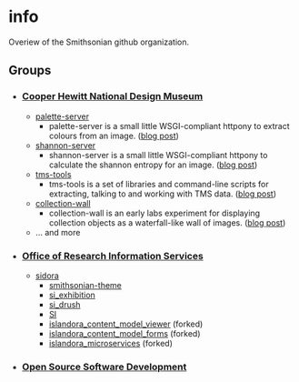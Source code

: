 info
====

Overiew of the Smithsonian github organization.

## Groups
- ### [Cooper Hewitt National Design Museum](https://github.com/cooperhewitt)
    - [palette-server](https://github.com/cooperhewitt/palette-server)
        - palette-server is a small little WSGI-compliant httpony to extract colours from an image. ([blog post](http://labs.cooperhewitt.org/2013/giv-do/))
    - [shannon-server](https://github.com/cooperhewitt/shannon-server)
        - shannon-server is a small little WSGI-compliant httpony to calculate the shannon entropy for an image. ([blog post](http://labs.cooperhewitt.org/2013/default-sort-or-what-would-shannon-do/))
    - [tms-tools](https://github.com/cooperhewitt/tms-tools)
        - tms-tools is a set of libraries and command-line scripts for extracting, talking to and working with TMS data. ([blog post](http://labs.cooperhewitt.org/2013/tms-tools-this-is-a-blog-post-about-code/))
    - [collection-wall](https://github.com/cooperhewitt/collection-wall)
        - collection-wall is an early labs experiment for displaying collection objects as a waterfall-like wall of images. ([blog post](http://labs.cooperhewitt.org/2012/building-the-wall/))
    - ... and more


- ### [Office of Research Information Services](https://github.com/Smithsonian/sidora/wiki/ORIS)
    - [sidora](https://github.com/Smithsonian/sidora)
        - [smithsonian-theme](https://github.com/Smithsonian/smithsonian-theme)
        - [si_exhibition](https://github.com/Smithsonian/si_exhibition)
        - [si_drush](https://github.com/Smithsonian/si_drush)
        - [SI](https://github.com/Smithsonian/SI)
        - [islandora_content_model_viewer](https://github.com/Smithsonian/islandora_content_model_viewer) (forked)
        - [islandora_content_model_forms](https://github.com/Smithsonian/islandora_content_model_forms) (forked)
        - [islandora_microservices](https://github.com/Smithsonian/islandora_microservices) (forked)

- ### [Open Source Software Development](http://ossdev.si.edu/)
